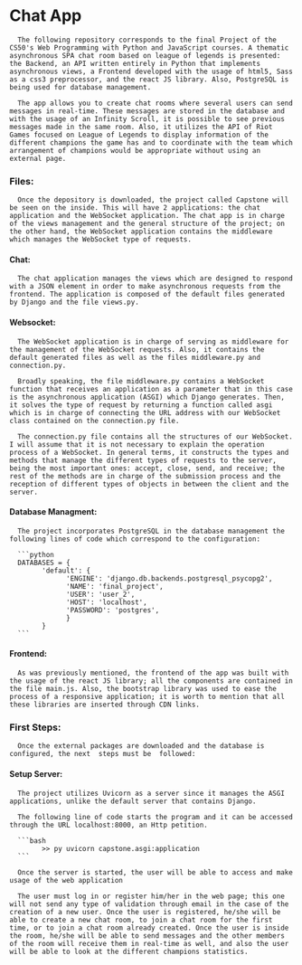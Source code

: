 # Chat App

      The following repository corresponds to the final Project of the CS50's Web Programming with Python and JavaScript courses. A thematic asynchronous SPA chat room based on league of legends is presented: the Backend, an API written entirely in Python that implements asynchronous views, a Frontend developed with the usage of html5, Sass as a css3 preprocessor, and the react JS library. Also, PostgreSQL is being used for database management. 

      The app allows you to create chat rooms where several users can send messages in real-time. These messages are stored in the database and with the usage of an Infinity Scroll, it is possible to see previous messages made in the same room. Also, it utilizes the API of Riot Games focused on League of Legends to display information of the different champions the game has and to coordinate with the team which arrangement of champions would be appropriate without using an external page. 

### Files:

      Once the depository is downloaded, the project called Capstone will be seen on the inside. This will have 2 applications: the chat application and the WebSocket application. The chat app is in charge of the views management and the general structure of the project; on the other hand, the WebSocket application contains the middleware which manages the WebSocket type of requests. 

#### Chat:

      The chat application manages the views which are designed to respond with a JSON element in order to make asynchronous requests from the frontend. The application is composed of the default files generated by Django and the file views.py.    

#### Websocket:

      The WebSocket application is in charge of serving as middleware for the management of the WebSocket requests. Also, it contains the default generated files as well as the files middleware.py and connection.py.

      Broadly speaking, the file middleware.py contains a WebSocket function that receives an application as a parameter that in this case is the asynchronous application (ASGI) which Django generates. Then, it solves the type of request by returning a function called asgi which is in charge of connecting the URL address with our WebSocket class contained on the connection.py file. 

      The connection.py file contains all the structures of our WebSocket. I will assume that it is not necessary to explain the operation process of a WebSocket. In general terms, it constructs the types and methods that manage the different types of requests to the server, being the most important ones: accept, close, send, and receive; the rest of the methods are in charge of the submission process and the reception of different types of objects in between the client and the server. 

#### Database Managment:

      The project incorporates PostgreSQL in the database management the following lines of code which correspond to the configuration:

      ```python
      DATABASES = {
            'default': {
                  'ENGINE': 'django.db.backends.postgresql_psycopg2',
                  'NAME': 'final_project',
                  'USER': 'user_2',
                  'HOST': 'localhost',
                  'PASSWORD': 'postgres',
                  }
            }
      ```

#### Frontend:

      As was previously mentioned, the frontend of the app was built with the usage of the react JS library; all the components are contained in the file main.js. Also, the bootstrap library was used to ease the process of a responsive application; it is worth to mention that all these libraries are inserted through CDN links. 

### First Steps:

      Once the external packages are downloaded and the database is configured, the next  steps must be  followed:

#### Setup Server:

      The project utilizes Uvicorn as a server since it manages the ASGI applications, unlike the default server that contains Django.

      The following line of code starts the program and it can be accessed through the URL localhost:8000, an Http petition.

      ```bash
            >> py uvicorn capstone.asgi:application 
      ```

      Once the server is started, the user will be able to access and make usage of the web application
      
      The user must log in or register him/her in the web page; this one will not send any type of validation through email in the case of the creation of a new user. Once the user is registered, he/she will be able to create a new chat room, to join a chat room for the first time, or to join a chat room already created. Once the user is inside the room, he/she will be able to send messages and the other members of the room will receive them in real-time as well, and also the user will be able to look at the different champions statistics.
